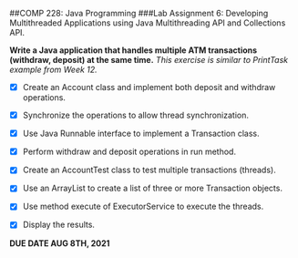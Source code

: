 ##COMP 228: Java Programming
###Lab Assignment 6: Developing Multithreaded Applications using Java Multithreading API and Collections API.

**Write a Java application that handles multiple ATM transactions (withdraw, deposit) at the same time.**
*This exercise is similar to PrintTask example from Week 12.*

- [x] Create an Account class and implement both deposit and withdraw operations.
- [x] Synchronize the operations to allow thread synchronization. 
- [x] Use Java Runnable interface to implement a Transaction class. 
- [x] Perform withdraw and deposit operations in run method.

- [x] Create an AccountTest class to test multiple transactions (threads). 
- [x] Use an ArrayList to create a list of three or more Transaction objects. 
- [x] Use method execute of ExecutorService to execute the threads. 
- [x] Display the results.

**DUE DATE AUG 8TH, 2021**